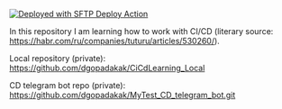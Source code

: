 [<img alt="Deployed with SFTP Deploy Action" src="https://img.shields.io/badge/Deployed With-SFTP DEPLOY ACTION-%3CCOLOR%3E?style=for-the-badge&color=0077b6">](https://github.com/wlixcc/SFTP-Deploy-Action)

In this repository I am learning how to work with CI/CD (literary source: https://habr.com/ru/companies/tuturu/articles/530260/).

Local repository (private): https://github.com/dgopadakak/CiCdLearning_Local

CD telegram bot repo (private): https://github.com/dgopadakak/MyTest_CD_telegram_bot.git
